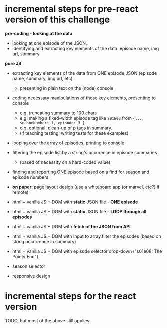 # incremental steps for pre-react version of this challenge

**pre-coding - looking at the data**
* looking at one episode of the JSON, 
* identifying and extracting key elements of the data:  episode name, img url, summary

**pure JS**
* extracting key elements of the data from ONE episode JSON (episode name, summary, img url, etc)
  * presenting in plain text on the (node) console
* coding necessary manipulations of those key elements, presenting to console
  * e.g. truncating summary to 100 chars
  * e.g. making a fixed-width episode tag like `S01E03` from `{..., seasonNumber: 1, episode: 3 }`
  * e.g. optional: clean-up of p tags in summary.
  * (if teaching testing: writing tests for these examples)
* looping over the array of episodes, printing to console
* filtering the episode list by a string's occurence in episode summaries
  * (based of necessity on a hard-coded value)
* finding and reporting ONE episode based on a find for season and episode numbers

* **on paper**: page layout design (use a whiteboard app (or marvel, etc?) if remote)

* html + vanilla JS + DOM with **static** JSON file - **ONE episode**
* html + vanilla JS + DOM with **static** JSON file - **LOOP through all episodes**
* html + vanilla JS + DOM with **fetch of the JSON from API**
* html + vanilla JS + DOM with input to array.filter the episodes (based on string occurrence in summary)
* html + vanilla JS + DOM with episode selector drop-down ("s01e08: The Pointy End")
* season selector
* responsive design

# incremental steps for the react version

TODO, but most of the above still applies.
